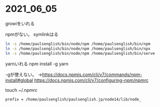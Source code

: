 # 2021_06_05

growiをいれる


npmがない。
symlinkはる

```sh
ln -s /home/paulsenglish/bin/node/npm /home/paulsenglish/bin/npm
ln -s /home/paulsenglish/bin/node/npm /home/paulsenglish/bin/npx
ln -s /home/paulsenglish/bin/node/npm /home/paulsenglish/bin/serve
```

yarnいれる
npm install -g yarn

-gが使えない。
→https://docs.npmjs.com/cli/v7/commands/npm-install#global
https://docs.npmjs.com/cli/v7/configuring-npm/npmrc


touch ~/.npmrc

```.npmrc
prefix = /home/paulsenglish/paulsenglish.jp/node14/lib/node_
```
